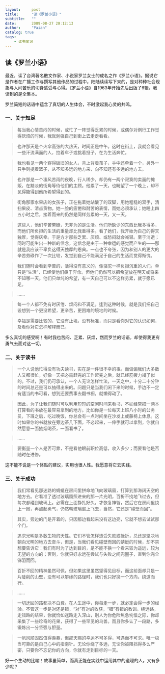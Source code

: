 ```yaml
---
layout:     post
title:      "读《罗兰小语》"
subtitle:   ""
date:       2009-08-27 20:12:13
author:     "Paian"
catalog: true
tags:
    - 读书笔记
---
```


## 读《罗兰小语》

最近，读了台湾著名散文作家、小说家罗兰女士的成名之作《罗兰小语》。据说它是作者在广播工作与撰写其他作品的过程中，陆陆续续写下来的，是对种种社会现象与人间苦乐的切身感受与心得。《罗兰小语》自1963年开始先后出版了6辑，我读到的是全集本。

罗兰简短的话语中蕴含了真切的人生体会，不时激起我心灵的共鸣。

### 一、关于知足

> 每当我心情苦闷的时候，或忙了一阵觉得乏累的时候，或偶尔对例行工作觉得厌烦的时候，我就勉强自己到街上去走走看看。

> 也许那天是个火伞高张的大热天，时间正是中午。这时在街上，我就会看见一些汗流满面的人，拉着车子或挑着担子，在为生活奔忙。

> 我也看见一两个穿得破旧的女人，背上背着孩子，手中还牵着一个，另外一只手则提着篮子，从不知多远的地方来，向不知还有多远的地方去。

> 也许那是一个凄风苦雨的夜晚，行人稀少，却仍有一两个寂寞的卖面的摊贩，在黯淡的街角等待他们的主顾。他累了一天，也盼望了一个晚上，却不见得能得到他所希望得到的。

> 街角那家水果店的女孩子，正在拖着她站酸了的双脚，用她粗糙的双手，清扫果皮、清点货物。她一脸的疲倦和耐苦的表情，而她必须承认；她睡上四五小时之后，接着而来的仍然是同样劳累的一天，又一天。

> 这些人，他们辛苦劳碌，无非为的是生活。他们所缺少的东西比我多得多，而他们所负担的生活的重量却比我重得多。看了她们，我开始为自己的得天独厚，觉得庆幸。于是方才那些乏累、厌烦、或愁闷就会减轻。至于消逝；同时可能生出一种新的信念，这信念是由于一种幸运的感觉而产生的——那就是我应该不辜负这得天独厚的恩典。一点也不夸张，因为和别人的更大的辛苦劳碌作了一次比较，发觉到自己不能满足于自己的生活而觉得惭愧。

> 我们随时会看到辛苦的，活得没有意义的，像骆驼一样负担沉重的人们。单只是“生活”，已经使他们疲于奔命。但他们仍然可以把希望放在明天或将来不知哪一天。他们只单纯的希望，有一天自己可以不这样劳累，就于愿已足。

> ……

> 每一个人都不免有时厌倦、烦闷和不满足。逢到这种时候，就是我们把自己设想到一个更没希望，更辛苦，更困难的境地的时候。

> 幸福是需要比较的，它没有止境，没有标准，而只是看你对它的认识如何，及看你对它怎样解释而已。

多么真切的感受啊！有时我也苦闷、乏累、厌烦，然而罗兰的话语，却使得我更有勇气去面对这一切。

### 二、关于读书

> 一个人说他忙得没有功夫读书，实在是一件很不幸的事。而偏偏我们大多数人又都很忙，好像一天把必需赶完的工作赶完之后，就已经筋疲力竭了似的。不过，我们仍可承认，一个人无论怎样忙法，一天之中，十分二十分钟的时间总还是可以抽得出来的。问题只是当我们闲下来的时候，手边不一定有适当的书可看，想到还要费事去翻书橱，就懒得动了。

> 因此，为了让我们随时可以利用短短的空闲时间来看书，不妨经常把一两本打算看的书放在最容易拿到的地方。比如你是一位每天上班八小时的公务员，下班之后，吃过晚饭，你总会有一点时间坐在沙发上或藤椅上休息。这时如果你的书就放在旁边茶几下面，不必起来，一伸手就可以拿到，你就自然愿意一面抽烟喝茶，一面看书了。

> ……

> 要衡量一个人是否可靠，不是看他眼前职位高低，收入多少；而要看他是否随时在进修。

这不能不说是一个体贴的建议，实用也很人性。我愿意将它去实践。

### 三、关于成功

> 我们常看见那迷路的蜻蜓在房间里拼命地飞向玻璃窗，打算到那海阔天空的地方去。它看准了透过玻璃窗照进来的那一片光明，百折不挠地飞过去，但每次都碰到玻璃上。必需在上面挣扎好久，才恢复神智，然后它在房间里绕上一圈，再鼓起勇气，仍然朝玻璃窗上飞去，当然，它还是“碰壁而回”。

> 其实，旁边的门是开着的，只因那边看起来没有这边亮，它就不想去试试那个门。

> 追求光明是多数生物的天性。它们不管怎样遭受失败或挫折，总还是坚决地朝向光明的地方去奋斗，但是，当我们看见碰壁而回的蜻蜓的时候，却不禁想要告诉它：我们有时为了达到目的，是不能不换一个看来较为遥远，较为无望的方向的；否则，你就只好永远在尝试与失败之间兜圈子，直到你完全铩羽而回。

> 百折不回的精神虽然可佩，但如果这里虽然望得见目标，而这前面却只是一片陡削的山壁，没有可以攀缘的路径时，我们也只好换一个方向，绕道而行。

> ……

> 一切迂回的路都决不白费。在人生途中，你每走一步，就必定会得一步的经验。不管这一步是对还是错，“对”有对的收获，“错”有错的教训。绕远路，走错路的结果，你就恰如迷路走入深山，别人为你危险焦急惋惜之际，你却采集了一些珍奇的花果，获得了一些罕见的鸟兽。而且你多认了一段路，多锻炼出一分坚强与胆量。

> 一帆风顺固然值得羡慕，但那天赐的幸运不可多得，可遇而不可求。唯一稳当可靠的是自己心中的指南针。无论你绕了多远，无论你被阻挡得多么严密，只要你不忘记你的方向，你就有走到目标的一天。

好一个生动的比喻！故事虽简单，而真正能在实践中运用其中的道理的人，又有多少呢？


